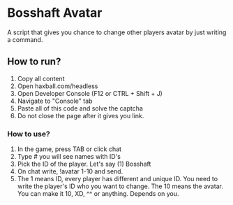 # Bosshaft Avatar

A script that gives you chance to change other players avatar by just writing a command.

## How to run?

1. Copy all content
2. Open haxball.com/headless
3. Open Developer Console (F12 or CTRL + Shift + J)
4. Navigate to "Console" tab
5. Paste all of this code and solve the captcha
6. Do not close the page after it gives you link. 

### How to use?

1. In the game, press TAB or click chat
2. Type # you will see names with ID's
3. Pick the ID of the player. Let's say (1) Bosshaft
4. On chat write, !avatar 1-10 and send.
5. The 1 means ID, every player has different and unique ID. You need to write the player's ID who you want to change. The 10 means the avatar. You can make it 10, XD, ^^ or anything. Depends on you.  
